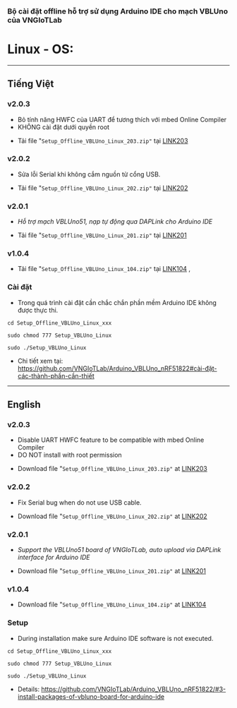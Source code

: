 ### Bộ cài đặt offline hỗ trợ sử dụng Arduino IDE cho mạch VBLUno của VNGIoTLab


# Linux - OS:

*** 
## Tiếng Việt

### v2.0.3

- Bỏ tính năng HWFC của UART để tương thích với mbed Online Compiler
- KHÔNG cài đặt dưới quyền root

* Tải file "`Setup_Offline_VBLUno_Linux_203.zip"` tại [LINK203](http://www.mediafire.com/file/him6daqrcox8m4x/Setup_Offline_VBLUno_Linux_203.zip)  


### v2.0.2

* Sửa lỗi Serial khi không cắm nguồn từ cổng USB.

* Tải file "`Setup_Offline_VBLUno_Linux_202.zip"` tại [LINK202](http://www.mediafire.com/file/4jd4gy50rewqd70/Setup_Offline_VBLUno_Linux_202.zip)  


### v2.0.1 

* *Hỗ trợ mạch VBLUno51, nạp tự động qua DAPLink cho Arduino IDE*

* Tải file "`Setup_Offline_VBLUno_Linux_201.zip"` tại [LINK201](http://www.mediafire.com/file/rvbgfxr73kbqa3q/Setup_Offline_VBLUno_Linux_201.zip)  

### v1.0.4

* Tải file "`Setup_Offline_VBLUno_Linux_104.zip"` tại [LINK104](http://www.mediafire.com/file/xu131aak6juqx54/Setup_Offline_VBLUno_Linux_104.zip) , 

### Cài đặt

- Trong quá trình cài đặt cần chắc chắn phần mềm Arduino IDE không được thực thi.

`cd Setup_Offline_VBLUno_Linux_xxx`

`sudo chmod 777 Setup_VBLUno_Linux`

`sudo ./Setup_VBLUno_Linux` 

* Chi tiết xem tại: https://github.com/VNGIoTLab/Arduino_VBLUno_nRF51822#cài-đặt-các-thành-phần-cần-thiết

***
## English

### v2.0.3

- Disable UART HWFC feature to be compatible with mbed Online Compiler
- DO NOT install with root permission

* Download file "`Setup_Offline_VBLUno_Linux_203.zip"` at [LINK203](http://www.mediafire.com/file/him6daqrcox8m4x/Setup_Offline_VBLUno_Linux_203.zip)  

### v2.0.2

* Fix Serial bug when do not use USB cable.

* Download file "`Setup_Offline_VBLUno_Linux_202.zip"` at [LINK202](http://www.mediafire.com/file/4jd4gy50rewqd70/Setup_Offline_VBLUno_Linux_202.zip)

### v2.0.1

* *Support the VBLUno51 board of VNGIoTLab, auto upload via DAPLink interface for Arduino IDE*

* Download file "`Setup_Offline_VBLUno_Linux_201.zip"` at [LINK201](http://www.mediafire.com/file/rvbgfxr73kbqa3q/Setup_Offline_VBLUno_Linux_201.zip)

### v1.0.4
* Download file "`Setup_Offline_VBLUno_Linux_104.zip"` at [LINK104](http://www.mediafire.com/file/xu131aak6juqx54/Setup_Offline_VBLUno_Linux_104.zip)

### Setup

- During installation make sure Arduino IDE software is not executed.

`cd Setup_Offline_VBLUno_Linux_xxx`

`sudo chmod 777 Setup_VBLUno_Linux`

`sudo ./Setup_VBLUno_Linux` 

* Details: https://github.com/VNGIoTLab/Arduino_VBLUno_nRF51822/#3-install-packages-of-vbluno-board-for-arduino-ide
